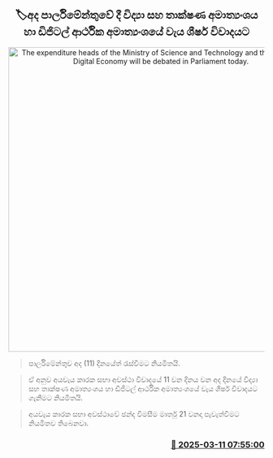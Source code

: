 <p align='center'><b><h2 align='center' title='The expenditure heads of the Ministry of Science and Technology and the Ministry of Digital Economy will be debated in Parliament today.'>🏷අද පාර්ලිමේන්තුවේ දී විද්‍යා සහ තාක්ෂණ අමාත්‍යංශය හා ඩිජිටල් ආර්ථික අමාත්‍යංශයේ වැය ශීර්ෂ විවාදයට</h2></b></p>
<p align='center'><img src='https://helakuru.sgp1.cdn.digitaloceanspaces.com/esana/images/lib/budget-2025-new.jpg' width='600' alt='The expenditure heads of the Ministry of Science and Technology and the Ministry of Digital Economy will be debated in Parliament today.'></p>

> පාර්ලිමේන්තුව අද (11) දිනයේත් රැස්වීමට නියමිතයි.

> ඒ අනුව අයවැය කාරක සභා අවස්ථා විවාදයේ 11 වන දිනය වන අද දිනයේ විද්‍යා සහ තාක්ෂණ අමාත්‍යංශය හා ඩිජිටල් ආර්ථික අමාත්‍යංශයේ වැය ශීර්ෂ විවාදයට ගැනීමට නියමිතයි.

> අයවැය කාරක සභා අවස්ථාවේ ඡන්ද විමසීම මාර්තු 21 වනදා පැවැත්වීමට නියමිතව තිබෙනවා.



<h3 align='right'><a href='https://www.helakuru.lk/esana/p/108219/'>📅 2025-03-11 07:55:00</a></h3>

